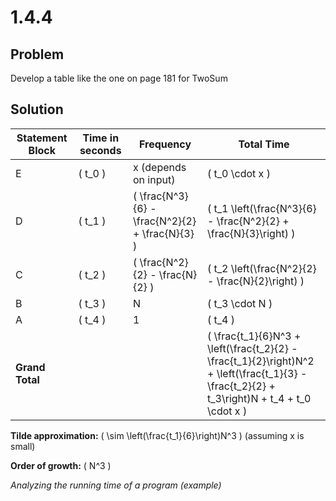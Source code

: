 # 1.4.4

## Problem

Develop a table like the one on page 181 for TwoSum

## Solution

| Statement Block | Time in seconds | Frequency                                         | Total Time                                                                                                                                     |
| --------------- | --------------- | ------------------------------------------------- | ---------------------------------------------------------------------------------------------------------------------------------------------- |
| E               | \( t_0 \)       | x (depends on input)                              | \( t_0 \cdot x \)                                                                                                                              |
| D               | \( t_1 \)       | \( \frac{N^3}{6} - \frac{N^2}{2} + \frac{N}{3} \) | \( t_1 \left(\frac{N^3}{6} - \frac{N^2}{2} + \frac{N}{3}\right) \)                                                                             |
| C               | \( t_2 \)       | \( \frac{N^2}{2} - \frac{N}{2} \)                 | \( t_2 \left(\frac{N^2}{2} - \frac{N}{2}\right) \)                                                                                             |
| B               | \( t_3 \)       | N                                                 | \( t_3 \cdot N \)                                                                                                                              |
| A               | \( t_4 \)       | 1                                                 | \( t_4 \)                                                                                                                                      |
| **Grand Total** |                 |                                                   | \( \frac{t_1}{6}N^3 + \left(\frac{t_2}{2} - \frac{t_1}{2}\right)N^2 + \left(\frac{t_1}{3} - \frac{t_2}{2} + t_3\right)N + t_4 + t_0 \cdot x \) |

**Tilde approximation:** \( \sim \left(\frac{t_1}{6}\right)N^3 \) (assuming x is small)

**Order of growth:** \( N^3 \)

_Analyzing the running time of a program (example)_

